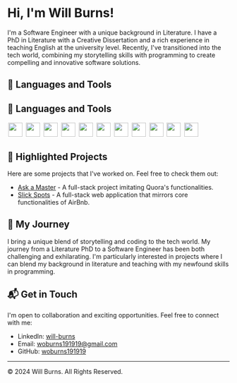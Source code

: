 # Hi, I'm Will Burns!

I'm a Software Engineer with a unique background in Literature. I have a PhD in Literature with a Creative Dissertation and a rich experience in teaching English at the university level. Recently, I've transitioned into the tech world, combining my storytelling skills with programming to create compelling and innovative software solutions.

## 🚀 Languages and Tools

## 🚀 Languages and Tools

<p>
  <img src="https://cdn.jsdelivr.net/gh/devicons/devicon/icons/javascript/javascript-original.svg" height="32" width="32" style="background-color:white; padding:2px;"/>
  <img src="https://cdn.jsdelivr.net/gh/devicons/devicon/icons/react/react-original.svg" height="32" width="32" style="background-color:white; padding:2px;"/>
  <img src="https://cdn.jsdelivr.net/gh/devicons/devicon/icons/python/python-original.svg" height="32" width="32" style="background-color:white; padding:2px;"/>
  <img src="https://cdn.jsdelivr.net/gh/devicons/devicon/icons/redux/redux-original.svg" height="32" width="32" style="background-color:white; padding:2px;"/>
  <img src="https://cdn.jsdelivr.net/gh/devicons/devicon/icons/sqlalchemy/sqlalchemy-original.svg" height="32" width="32" style="background-color:white; padding:2px;"/>
  <img src="https://cdn.jsdelivr.net/gh/devicons/devicon/icons/sequelize/sequelize-original-wordmark.svg" height="32" width="32" style="background-color:white; padding:2px;"/>
  <img src="https://cdn.jsdelivr.net/gh/devicons/devicon/icons/express/express-original-wordmark.svg" height="32" width="32" style="background-color:white; padding:2px;"/>
  <img src="https://cdn.jsdelivr.net/gh/devicons/devicon/icons/git/git-original-wordmark.svg" height="32" width="32" style="background-color:white; padding:2px;"/>
  <img src="https://cdn.jsdelivr.net/gh/devicons/devicon/icons/github/github-original-wordmark.svg" height="32" width="32" style="background-color:white; padding:2px;"/>
  <img src="https://cdn.jsdelivr.net/gh/devicons/devicon/icons/postgresql/postgresql-original-wordmark.svg" height="32" width="32" style="background-color:white; padding:2px;"/>
  <img src="https://cdn.jsdelivr.net/gh/devicons/devicon/icons/docker/docker-original-wordmark.svg" height="32" width="32" style="background-color:white; padding:2px;"/>
</p>






## 📌 Highlighted Projects
Here are some projects that I've worked on. Feel free to check them out:

- [Ask a Master](https://ask-a-master.onrender.com/login) - A full-stack project imitating Quora's functionalities. 
- [Slick Spots](https://slick-spots.onrender.com) - A full-stack web application that mirrors core functionalities of AirBnb.

## 📖 My Journey
I bring a unique blend of storytelling and coding to the tech world. My journey from a Literature PhD to a Software Engineer has been both challenging and exhilarating. I'm particularly interested in projects where I can blend my background in literature and teaching with my newfound skills in programming.

## 📬 Get in Touch
I'm open to collaboration and exciting opportunities. Feel free to connect with me:

- LinkedIn: [will-burns](https://www.linkedin.com/in/will-burns-905a222a5/)
- Email: [woburns191919@gmail.com](mailto:woburns191919@gmail.com)
- GitHub: [woburns191919](https://github.com/woburns191919)

---

© 2024 Will Burns. All Rights Reserved.
